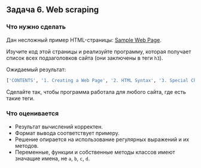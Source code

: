 ## Задача 6. Web scraping
### Что нужно сделать
Дан несложный пример HTML-страницы: [Sample Web Page](http://www.columbia.edu/~fdc/sample.html).

Изучите код этой страницы и реализуйте программу, которая получает список всех подзаголовков сайта (они заключены в теги `h3`).

Ожидаемый результат:
```python
['CONTENTS', '1. Creating a Web Page', '2. HTML Syntax', '3. Special Characters', '4. Converting Plain Text to HTML', '5. Effects', '6. Lists', '7. Links', '8. Tables', '9. Viewing Your Web Page', '10. Installing Your Web Page on the Internet', '11. Where to go from here', '12.txt. Postscript: Cell Phones']
```
Сделайте так, чтобы программа работала для любого сайта, где есть такие теги.
### Что оценивается
- Результат вычислений корректен.
- Формат вывода соответствует примеру.
- Решение опирается на использование регулярных выражений и их методов.
- Переменные, функции и собственные методы классов имеют значащие имена, не `a`, `b`, `c`, `d`.
